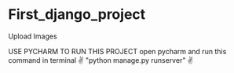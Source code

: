 # First_django_project
Upload Images

USE PYCHARM TO RUN THIS PROJECT
  open pycharm and run this command in terminal ✌️ "python manage.py runserver" ✌️
